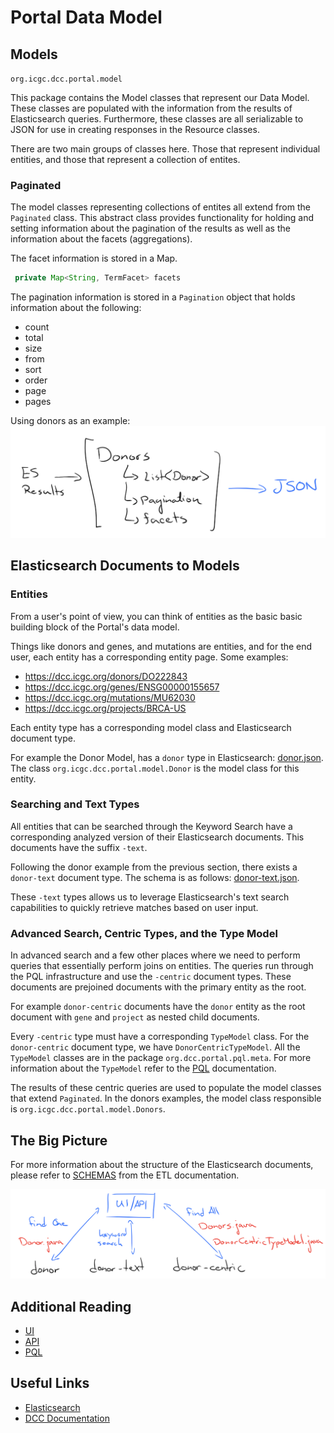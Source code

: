 # Portal Data Model

## Models
`org.icgc.dcc.portal.model`

This package contains the Model classes that represent our Data Model.
These classes are populated with the information from the results of Elasticsearch queries. Furthermore, 
these classes are all serializable to JSON for use in creating responses in the Resource classes. 

There are two main groups of classes here. Those that represent individual entities, and those that 
represent a collection of entites. 

### Paginated
The model classes representing collections of entites all extend from the `Paginated` class. This abstract
class provides functionality for holding and setting information about the pagination of the results as well
as the information about the facets (aggregations). 

The facet information is stored in a Map. 
```java
 private Map<String, TermFacet> facets
 ```

The pagination information is stored in a `Pagination` object that holds information about the following:
* count
* total
* size
* from
* sort
* order
* page
* pages

Using donors as an example:
![donor-model](dcc-portal-api/docs/images/donor-model.png)


## Elasticsearch Documents to Models

### Entities
From a user's point of view, you can think of entities as the basic basic building block
of the Portal's data model.

Things like donors and genes, and mutations are entities, and for the end user, each entity has a
corresponding entity page. Some examples:
* https://dcc.icgc.org/donors/DO222843
* https://dcc.icgc.org/genes/ENSG00000155657
* https://dcc.icgc.org/mutations/MU62030
* https://dcc.icgc.org/projects/BRCA-US

Each entity type has a corresponding model class and Elasticsearch document type. 

For example the Donor Model, has a `donor` type in Elasticsearch: [donor.json](https://github.com/icgc-dcc/dcc-etl/blob/develop/docs/schemas/donor.json).
The class `org.icgc.dcc.portal.model.Donor` is the model class for this entity. 

### Searching and Text Types
All entities that can be searched through the Keyword Search have a corresponding analyzed 
version of their Elasticsearch documents. This documents have the suffix `-text`.

Following the donor example from the previous section, there exists a `donor-text` document type. The schema
is as follows: [donor-text.json](https://github.com/icgc-dcc/dcc-etl/blob/develop/docs/schemas/donor-text.json).

These `-text` types allows us to leverage Elasticsearch's text search capabilities to quickly retrieve matches
based on user input.

### Advanced Search, Centric Types, and the Type Model

In advanced search and a few other places where we need to perform queries that essentially perform joins on entities. 
The queries run through the PQL infrastructure and use the `-centric` document types. These documents are prejoined
documents with the primary entity as the root. 

For example `donor-centric` documents have the `donor` entity as the root document with `gene` and `project` as nested
child documents. 

Every `-centric` type must have a corresponding `TypeModel` class. For the `donor-centric` document type, we have 
`DonorCentricTypeModel`. All the `TypeModel` classes are in the package `org.dcc.portal.pql.meta`. For more information
about the `TypeModel` refer to the [PQL](../dcc-portal-pql/PQL.md) documentation.

The results of these centric queries are used to populate the model classes that extend `Paginated`. 
In the donors examples, the model class responsible is `org.icgc.dcc.portal.model.Donors`. 

## The Big Picture
For more information about the structure of the Elasticsearch documents, 
please refer to [SCHEMAS](https://github.com/icgc-dcc/dcc-etl/blob/develop/SCHEMAS.md)
from the ETL documentation.

![Model Diagram](./dcc-portal-api/docs/images/models.png)

## Additional Reading
 
* [UI](../dcc-portal-ui/UI.md)
* [API](../dcc-portal-api/API.md)
* [PQL](../dcc-portal-pql/PQL.md)

## Useful Links

* [Elasticsearch](https://www.elastic.co/products/elasticsearch)
* [DCC Documentation](http://docs.dcc.icgc.org/)